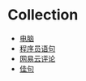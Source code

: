 # Collection

- [电脑](collection/notebook.md)
- [程序员语句](collection/coder_statements.md)
- [网易云评论](collection/comments.md)
- [佳句](collection/good_sentence.md)
